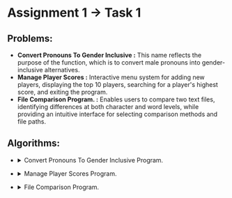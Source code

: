 # **Assignment 1 -> Task 1**


## **Problems:**
- **Convert Pronouns To Gender Inclusive :** This name reflects the purpose of the function, which is to convert male pronouns into gender-inclusive alternatives.
- **Manage Player Scores :** Interactive menu system for adding new players, displaying the top 10 players, searching for a player's highest score, and exiting the program.
- **File Comparison Program. :** Enables users to compare two text files, identifying differences at both character and word levels, while providing an intuitive interface for selecting comparison methods and file paths.


## **Algorithms:**

- <details>
    <summary>Convert Pronouns To Gender Inclusive Program. </summary>
    Here’s a detailed explanation of how the `maleAndFemale` function works:

    ### **Function Breakdown**:
    
    #### 1. **Punctuations Function**:
    Before diving into the main function, the helper function `Punctuations` is important to understand:
    
    ```cpp
    string Punctuations(string& str) {
        string result = "";
        for (int i = 0; i < str.size(); ++i) {
            if (ispunct(str[i])) {
                result += str[i];               // Collect punctuation.
                str.erase(str.begin() + i);      // Remove punctuation from original string.
                i--;                             // Adjust the index after deletion.
            }
        }
        return result;                           // Return the extracted punctuation.
    }
    ```
    
    - **Purpose**: This function removes punctuation from a string, stores it, and returns it while modifying the original string to remove the punctuation marks.
      - **Example**: If the input is `"He,"`, the function returns `","` and modifies the input string to `"He"`.

    #### 2. **maleAndFemale Function**:
    ```cpp
    string maleAndFemale(string str) {
        vector<string> arr;
        string init = "", result = "";
    
        // Adding the words to the vector and removing spaces.
        for (int i = 0; i < str.size(); ++i) {
            if (isspace(str[i])) {
                arr.push_back(init);       // Store each word in the array 'arr'.
                init.clear();              // Clear 'init' for the next word.
            }
            else init += str[i];           // Build the word until a space is found.
        }
        if (!init.empty()) arr.push_back(init);  // Add the last word, if any.
    
        // This loop replaces male pronouns with gender-inclusive alternatives
        // and builds the final result string.
        for (int i = 0; i < arr.size(); ++i) {
            string mark = Punctuations(arr[i]);  // Extract punctuation.
    
            // Check and replace male pronouns with gender-inclusive forms.
            if (arr[i] == "He" || arr[i] == "he") arr[i] += " or she";
            else if (arr[i] == "His" || arr[i] == "his") {
                arr[i] += " or her";
                if (!mark.empty()) arr[i] += 's';  // If "his" had punctuation like "his'", add "s".
            }
            else if (arr[i] == "Him" || arr[i] == "him") arr[i] += " or her";
            else if (arr[i] == "Himself" || arr[i] == "himself") arr[i] += " or herself";
    
            // Add punctuation back to the modified word.
            if (!mark.empty()) arr[i] += mark;
    
            // Append the processed word to the result.
            result += arr[i];
    
            // Add space between words.
            if (i != arr.size() - 1) result += " ";
        }
        return result;  // Return the fully constructed result.
    }
    ```
    
    ### **Step-by-Step Explanation**:
    
    1. **Splitting the String into Words**:
       ```cpp
       for (int i = 0; i < str.size(); ++i) {
           if (isspace(str[i])) {
               arr.push_back(init);       // Add the word to the array.
               init.clear();              // Clear 'init' for the next word.
           }
           else init += str[i];           // Build up a word character by character.
       }
       if (!init.empty()) arr.push_back(init);  // Add the last word if any.
       ```
        - The input string is processed character by character. Each word is built up (`init`), and once a space is found, the word is added to the `arr` vector.
        - This process effectively splits the string into individual words (stored in `arr`).
        - After the loop, the last word is added to the array if it exists.
    
    2. **Processing Each Word for Gender-Neutral Replacement**:
       ```cpp
       for (int i = 0; i < arr.size(); ++i) {
           string mark = Punctuations(arr[i]);  // Extract any punctuation.
    
           // Check if the current word is a male pronoun and replace accordingly.
           if (arr[i] == "He" || arr[i] == "he") arr[i] += " or she";
           else if (arr[i] == "His" || arr[i] == "his") {
               arr[i] += " or her";
               if (!mark.empty()) arr[i] += 's';  // Handle possessive 'his' punctuation.
           }
           else if (arr[i] == "Him" || arr[i] == "him") arr[i] += " or her";
           else if (arr[i] == "Himself" || arr[i] == "himself") arr[i] += " or herself";
    
           // Reattach punctuation.
           if (!mark.empty()) arr[i] += mark;
    
           // Add the processed word to the result string.
           result += arr[i];
    
           // Add a space between words, except after the last word.
           if (i != arr.size() - 1) result += " ";
       }
       ```
        - For each word in `arr`, the function first extracts and removes any punctuation using the `Punctuations` function.
        - The word is then checked to see if it matches any of the male pronouns:
            - "He" → "he or she"
            - "His" → "his or her" (possessive form also handles cases like "his'")
            - "Him" → "him or her"
            - "Himself" → "himself or herself"
        - After processing the pronouns, any punctuation previously extracted is reattached.
        - The word is then added to the final result string (`result`), with spaces added between words, except after the last word.
    
    ### **Example**:
    
    **Input**:
    ```cpp
    "He gave him his book."
    ```
    
    **Processing**:
    - Splitting the string into words: `["He", "gave", "him", "his", "book."]`
      - Replacing pronouns:
          - "He" → "He or she"
          - "him" → "him or her"
          - "his" → "his or her"
      - Reattaching punctuation:
          - "book." retains the period (".").
    
    **Final Output**:
    ```cpp
    "He or she gave him or her his or her book."
    ```
</details>

- <details>
    <summary>Manage Player Scores Program.</summary>
    Here’s a more detailed explanation of each function, including the subtle aspects, assumptions, and logic used:

    ### 1. **`void addNewPlayer` Function**
    
    ```cpp
    void addNewPlayer(vector<pair<string, int>>& players, string newPlayer = "", int newScore = 0) {
        players.emplace_back(newPlayer, newScore);
    
        sort(players.begin(), players.end(), [](auto& a, auto& b) {
            return a.second != b.second ? a.second > b.second : a.first < b.first;
        });
        if (players.size() > 10) players.pop_back();
        cout << "Added Successfully." << endl << endl;
    }
    ```
    
    #### Purpose:
    - **Add a new player with their score** into the list of players, **sort the list**, and **limit it to the top 10 players**.
    
    #### Key Details:
    1. **`players.emplace_back(newPlayer, newScore)`**:
        - This adds the new player (with name `newPlayer` and score `newScore`) to the `players` vector. The `emplace_back` function constructs the pair `newPlayer` and `newScore` directly in place, avoiding unnecessary copy or move operations, making it more efficient than `push_back` when adding pairs.
    
       2. **`sort` Function**:
           - After adding the player, the list is sorted by:
               1. **Score (Descending)**: Players with higher scores come first. The comparison `a.second > b.second` ensures that higher scores have priority.
               2. **Name (Ascending)**: In the case where two players have the same score, they are sorted by name in alphabetical order. The comparison `a.first < b.first` handles this. This ensures a deterministic order for players with the same score.
    
       3. **Limit to Top 10**:
           - If the list exceeds 10 players, the last player (the one with the lowest score) is removed with `players.pop_back()`.
    
       4. **Output**:
           - A confirmation message `"Added Successfully."` is printed.
    
    #### Assumptions:
    - **Scores are unique**: Players have unique scores; however, if there are ties in the scores, alphabetical order is used to break the tie.
      - **No validation**: This function does not validate the player name or score (e.g., it assumes the inputs are valid).
    
    ### 2. **`void printTop10` Function**
    
    ```cpp
    void printTop10(vector<pair<string, int>>& players) {
        cout << "The Top 10 are:" << endl;
        for(auto &[player, score] : players) {
            cout << "  - " << player << " -> " << score << endl;
        }
        cout << endl;
    }
    ```
    
    #### Purpose:
    - **Print the top 10 players and their scores** from the `players` list.
    
    #### Key Details:
    1. **Header**:
        - Prints `"The Top 10 are:"` to indicate the start of the list.
    
       2. **Range-based `for` loop**:
           - The loop iterates through the `players` vector. The C++ structured binding (`auto &[player, score]`) is used here to directly access each player's name (`player`) and their score (`score`).
    
       3. **Output**:
           - For each player, it prints their name followed by their score in the format: `"  - <player> -> <score>"`.
    
       4. **If Fewer Than 10 Players**:
           - If there are fewer than 10 players in the list, it prints all available players.
    
    ### 3. **`void searchPlayer` Function**
    
    ```cpp
    void searchPlayer(vector<pair<string, int>>& players, string newPlayer = "") {
        bool found = false;
        for(auto &[player, score] : players) {
            if (newPlayer == player) {
                cout << "The " << newPlayer << "'s highest score = " << score << endl << endl;
                found = true;
                break;
            }
        }
        if (!found) cout << "This Player Doesn't Exist..." << endl << endl;
    }
    ```
    
    #### Purpose:
    - **Search for a specific player** by their name and display their highest score.
    
    #### Key Details:
    1. **Search Loop**:
        - A range-based `for` loop iterates over the `players` list. For each player, it checks if the player's name (`player`) matches the searched name (`newPlayer`).
    
       2. **Player Found**:
           - If the player is found (`newPlayer == player`), it prints `"The <newPlayer>'s highest score = <score>"` and sets the flag `found = true`. The loop then breaks out after finding the first match (since player names are unique).
    
       3. **Player Not Found**:
           - If the loop completes and no match is found (`found` remains `false`), it prints `"This Player Doesn't Exist..."`.
    
    #### Assumptions:
    - **Unique Player Names**: Player names are assumed to be unique, so once a match is found, it exits.
    
    ### 4. **`void playerScores` Function (Main Menu)**
    
    ```cpp
    void playerScores(vector<pair<string, int>>& players) {
        cout << setw(40) << "Welcome To Manage Player Scores Program." << endl << endl;
        while (true) {
            cout << "Please select an option by entering the corresponding number to proceed." << endl;
            cout << " (1) Add a new player and score." << endl;
            cout << " (2) Print the top 10 players." << endl;
            cout << " (3) Find the highest score to specific player." << endl;
            cout << " (4) Exit program." << endl;
            cout << "Enter Your Choice :";
            string menuChoice; getline(cin, menuChoice);
            cout << endl;
    
            if (menuChoice == "1") {
                cout << "Enter the player's name :";
                string newPlayer; getline(cin, newPlayer);
                string oldScore;
                while (true) {
                    cout << "Enter the player's score :";
                    getline(cin, oldScore);
                    if (isNumber(oldScore)) {
                        int newScore = stoi(oldScore);
                        addNewPlayer(players, newPlayer, newScore);
                        break;
                    }
                    else cout << "Enter A Valid Number (No Chars, No Punctuations and No Spaces)..." << endl << endl;
                }
            }
    
            else if (menuChoice == "2") {
                if (players.empty()) cout << "There Are No Players On The List." << endl << endl;
                else printTop10(players);
            }
    
            else if (menuChoice == "3") {
                if (players.empty()) cout << "There Are No Players On The List." << endl << endl;
                else {
                    cout << "Enter the player's name :";
                    string newPlayer; getline(cin, newPlayer);
                    searchPlayer(players, newPlayer);
                }
            }
    
            else if (menuChoice == "4") {
                cout << " ===>> Thanks For Using Manage Player Scores Program..." << endl;
                cout << endl;
                break;
            }
    
            else cout << "Please Enter A Valid Choice (from 1 to 4)..." << endl << endl;
        }
    }
    ```
    
    #### Purpose:
    - **Main menu to manage player scores**: This function provides a menu-driven interface for adding players, printing the top 10, searching for a player, and exiting the program.
    
    #### Key Details:
    1. **Menu Loop**:
        - The `while (true)` loop runs indefinitely, showing a menu with options until the user selects "Exit" (`menuChoice == "4"`).
    
       2. **Option 1: Add New Player**:
           - Prompts for the player's name and score.
           - Uses a helper function `isNumber()` (not shown) to validate the score input (ensures it’s a valid number).
           - Calls `addNewPlayer()` to add the player to the list.
    
       3. **Option 2: Print Top 10**:
           - Calls `printTop10()` to display the top players if the list is not empty. If the list is empty, it prints `"There Are No Players On The List."`.
    
       4. **Option 3: Search Player**:
           - Prompts for the player's name and calls `searchPlayer()` to display the highest score for the player. If the list is empty, it prints a message indicating there are no players.
    
       5. **Option 4: Exit**:
           - Exits the program by breaking out of the loop and printing a farewell message.
    
       6. **Invalid Input Handling**:
           - If the user enters an invalid menu choice (i.e., not "1", "2", "3", or "4"), the program prints an error message and asks for valid input.
    
</details>

- <details>
    <summary>File Comparison Program.</summary>
    Here’s a detailed explanation of the functions and their underlying logic:
  
    ### 1. `indexWord` Function
    
    This function finds the index of a specified word within a string.
    
    **Detailed Explanation:**
    
    - **Purpose:** To find the position of a word in a string, measured by how many words precede it.
    
      - **Parameters:**
          - `string str`: This is the input string (e.g., a line from a text file).
          - `string word`: This is the word whose index we want to find within `str`.
    
      - **Process:**
          - **Initialization:**
              - The `index` variable is initialized to `0`. This variable tracks the word count as we traverse the string.
          - **Outer Loop (`for`):**
              - The loop iterates over each character in the string using its index `i`.
          - **Character Match Check:**
              - When the first character of the `word` matches the current character in the string (`str[i] == word[0]`):
                  - A nested loop starts (`while`) to check if the subsequent characters of `str` and `word` match.
                  - If all characters match, it means the entire word was found.
                  - If the match is complete (`j == word.size()`), the function returns the current index.
          - **Space Handling:**
              - If a space character is encountered (`if (str[i] == ' ')`), the word index is incremented (`index++`), indicating that we have moved to the next word.
          - **Return Value:**
              - If the loop completes without finding the word, `-1` is returned to signify that the word was not found.
    
    **Code Implementation:**
    ```cpp
    int indexWord(string str, string word) {
        int index = 0;
        for (int i = 0; i < str.size(); ++i) {
            if (str[i] == word[0]) {
                int j = 0;
                while (j < word.size() && i < str.size() && str[i] == word[j]) {
                    i++, j++;
                }
                if (j == word.size()) return index; // Word found
            }
            if (str[i] == ' ') index++; // Increment index for words
        }
        return -1; // Word not found
    }
    ```
    
    ### 2. `mergeVectors` Function
    
    This function merges two vectors of pairs, where each pair contains a line number and a word.
    
    **Detailed Explanation:**
    
    - **Purpose:** To combine two vectors of word pairs into one.
    
      - **Parameters:**
          - `vector<pair<int, string>>& arr1`: The first vector containing pairs of line numbers and words.
          - `vector<pair<int, string>>& arr2`: The second vector to be merged.
    
      - **Process:**
          - A new empty vector `result` is initialized.
          - The function loops through both `arr1` and `arr2`, appending each pair from both vectors to `result`.
          - Finally, it returns the combined vector.
    
    **Code Implementation:**
    ```cpp
    vector<pair<int, string>> mergeVectors(vector<pair<int, string>>& arr1, vector<pair<int, string>>& arr2) {
        vector<pair<int, string>> result; // Resulting vector
        for(auto &pair : arr1) result.push_back(pair); // Adding pairs from arr1
        for(auto &pair : arr2) result.push_back(pair); // Adding pairs from arr2
        return result; // Merged vector
    }
    ```
    
    ### 3. `splitWords` Function
    
    This function splits a given string into words and stores them alongside their respective line numbers in a vector.
    
    **Detailed Explanation:**
    
    - **Purpose:** To break a line of text into individual words, capturing each word with its line number.
    
      - **Parameters:**
          - `int num`: The line number associated with the words.
          - `string& str`: The string to be split into words.
    
      - **Process:**
          - The function initializes an empty vector `words` to store pairs of line numbers and words.
          - It uses a temporary string `word` to build each word:
              - As it iterates through each character in `str`:
                  - If the character is not a space, it appends it to `word`.
                  - When a space is encountered, it checks if `word` is non-empty:
                      - If it is, it adds the current `word` and the associated line number to `words`.
                      - Then it clears `word` to prepare for the next word.
          - After the loop, it checks if `word` is still non-empty (for the last word) and adds it to `words`.
          - Finally, it returns the vector of word pairs.
    
    **Code Implementation:**
    ```cpp
    vector<pair<int, string>> splitWords(int num, string& str) {
        vector<pair<int, string>> words; // Vector to hold word pairs
        string word; // Temporary string for current word
        for (char i : str) {
            if (!isspace(i)) word += i; // Build word character by character
            else {
                if (!word.empty()) { // If space found and word is not empty
                    words.emplace_back(num, word); // Add word with line number
                    word.clear(); // Clear for next word
                }
            }
        }
        if (!word.empty()) words.emplace_back(num, word); // Last word check
        return words; // Return vector of word pairs
    }
    ```
    
    ### 4. `readFromTextFile` Function
    
    This function reads two text files and compares their content based on the chosen comparison type.
    
    **Detailed Explanation:**
    
    - **Purpose:** To perform a comparison between two text files either character by character or word by word.
    
      - **Parameters:**
          - `string protoType`: Specifies the type of comparison ("Char" for character comparison, "String" for word comparison).
          - `string& firstFilePath`: The path to the first text file.
          - `string& secondFilePath`: The path to the second text file.
    
      - **Process:**
          - It opens both files using `ifstream`. If either file fails to open, an error message is displayed.
          - If both files are open:
              - **Character Comparison:**
                  - It reads both files line by line. If any line differs, it outputs the line number and the differing lines.
                  - If both files reach EOF without differences, it declares them identical.
              - **Word Comparison:**
                  - It reads each file line by line, splits lines into words using `splitWords`, and stores them in two separate vectors.
                  - If the vectors have different sizes, it indicates the files are not the same size.
                  - If they are the same size, it compares each word in the vectors:
                      - If a difference is found, it uses `indexWord` to find the position of the differing word and outputs relevant details.
                  - If all words match, it declares the files identical.
          - The function concludes by closing both files.
    
    **Code Implementation:**
    ```cpp
    void readFromTextFile(string protoType, string& firstFilePath, string& secondFilePath) { 
        ifstream file1(firstFilePath);
        ifstream file2(secondFilePath);
        string line1, line2;
        
        if (file1.is_open() && file2.is_open()) {
            // Character comparison logic
            if (protoType == "Char") {
                int lineNum = 0;
                while (getline(file1, line1) && getline(file2, line2)) {
                    lineNum++;
                    if (line1 != line2) {
                        cout << "The Difference found at line " << lineNum << ":\n";
                        cout << " - File 1: " << line1 << endl;
                        cout << " - File 2: " << line2 << endl << endl;
                        return; // Exit on first difference found
                    }
                }
                // Check if both files reached EOF
                if (file1.eof() && file2.eof()) cout << "The Two Files Are Identical (Character by character)..." << endl << endl;
                else cout << "The Two Files Are Not The Same Size..." << endl << endl;
            }
            // Word comparison logic
            else if (protoType == "String") {
                vector<pair<int ,string>> words1, words2; // Vectors for words
                int numLine = 0;
    
                // Read and split words from first file
                while (getline(file1, line1)) {
                    numLine++;
                    vector<pair<int ,string>> wordsInLine = splitWords(numLine, line1);
                    words1 = mergeVectors(words1, wordsInLine); // Merge words
                }
    
                numLine = 0; // Reset line number for second file
                // Read and split words from second file
                while (getline(file2, line2)) {
                    numLine++;
                    vector<pair<int ,string>> wordsInLine = splitWords(numLine, line2);
                    words2 = mergeVectors(words2, wordsInLine); // Merge words
                }
    
                // Size comparison of words
                if (words1.size() != words2.size()) {
                    cout << words1.size() << " " << words2.size() << endl;
                    cout << "The Two Files Are Not The Same Size..." << endl << endl;
                    return;
                }
    
                // Compare words
                for (int i = 0; i < words1.size(); ++i) {
                    if (words1[i].second != words2[i].
    
    second) { // If words are different
                        int position = indexWord(line1, words2[i].second); // Get position of differing word
                        cout << "Difference found at line " << words1[i].first << ", word position " << position << ":\n";
                        cout << " - File 1: " << words1[i].second << endl;
                        cout << " - File 2: " << words2[i].second << endl << endl;
                    }
                }
                cout << "The Two Files Are Identical (Word by word)..." << endl << endl;
            }
            // Close the files
            file1.close();
            file2.close();
        } else {
            cout << "Error opening one of the files..." << endl;
        }
    }
    ```
    
    ### 5. `fileComparison` Function
    
    This function orchestrates the user interaction, guiding them through the comparison process.
    
    **Detailed Explanation:**
    
    - **Purpose:** To facilitate user input and manage file comparison operations.
    
      - **Process:**
          - It welcomes the user and displays a menu of options:
              1. Compare files character by character.
              2. Compare files word by word.
              3. Exit the program.
          - The program enters a loop that continues until the user chooses to exit.
          - Based on the user’s selection:
              - If they choose option 1, it prompts them to enter file paths for character comparison and calls `readFromTextFile` with `"Char"`.
              - If option 2 is selected, it prompts for file paths for word comparison and calls `readFromTextFile` with `"String"`.
              - If option 3 is selected, the loop breaks, effectively exiting the program.
          - If an invalid choice is made, it prompts the user to enter a valid option.
    
    **Code Implementation:**
    ```cpp
    void fileComparison() {
        cout << setw(40) << "Welcome To File Comparison Program." << endl << endl;
        while (true) {
            cout << "Please select an option by entering the corresponding number to proceed." << endl;
            cout << "1. Compare files character by character." << endl;
            cout << "2. Compare files word by word." << endl;
            cout << "3. Exit." << endl;
            string menuChoice;
            cin >> menuChoice; // User choice input
    
            if (menuChoice == "1") {
                string firstFilePath, secondFilePath;
                cout << "Enter the path for the first file: ";
                cin >> firstFilePath;
                cout << "Enter the path for the second file: ";
                cin >> secondFilePath;
                readFromTextFile("Char", firstFilePath, secondFilePath); // Character comparison
            }
            else if (menuChoice == "2") {
                string firstFilePath, secondFilePath;
                cout << "Enter the path for the first file: ";
                cin >> firstFilePath;
                cout << "Enter the path for the second file: ";
                cin >> secondFilePath;
                readFromTextFile("String", firstFilePath, secondFilePath); // Word comparison
            }
            else if (menuChoice == "3") {
                cout << "Exiting program..." << endl;
                break; // Exit loop
            }
            else cout << "Please Enter A Valid Choice (from 1 to 3)..." << endl << endl; // Invalid input handling
        }
    }
    ```
    
    ### Summary of Functionality
    
    - **User Interaction:** The program starts by welcoming the user and presenting options for file comparison.
      - **File Handling:** It reads the contents of the specified files, ensuring that they are opened successfully before proceeding with comparisons.
      - **Comparison Logic:** Depending on the user's choice, the program performs character-by-character or word-by-word comparisons, outputting any differences found along with their context.
      - **Output:** It clearly communicates the results of the comparisons, informing the user whether the files are identical or detailing the differences found.
      - **Error Handling:** The program accounts for potential errors, such as failing to open files or invalid user inputs, providing appropriate feedback to the user.
</details>